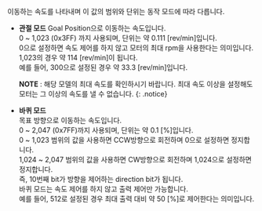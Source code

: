 이동하는 속도를 나타내며 이 값의 범위와 단위는 동작 모드에 따라 다릅니다.

+ **관절 모드**
  Goal Position으로 이동하는 속도입니다.  
  0 ~ 1,023 (0x3FF) 까지 사용되며, 단위는 약 0.111 [rev/min]입니다.  
  0으로 설정하면 속도 제어를 하지 않고 모터의 최대 rpm을 사용한다는 의미입니다.  
  1,023의 경우 약 114 [rev/min]이 됩니다.  
  예를 들어, 300으로 설정된 경우 약 33.3 [rev/min]입니다.

  **NOTE** : 해당 모델의 최대 속도를 확인하시기 바랍니다. 최대 속도 이상을 설정해도 모터는 그 이상의 속도를 낼 수 없습니다.
  {: .notice}

+ **바퀴 모드**  
  목표 방향으로 이동하는 속도입니다.  
  0 ~ 2,047 (0x7FF)까지 사용되며, 단위는 약 0.1 [%]입니다.  
  0 ~ 1,023 범위의 값을 사용하면 CCW방향으로 회전하며 0으로 설정하면 정지합니다.  
  1,024 ~ 2,047 범위의 값을 사용하면 CW방향으로 회전하며 1,024으로 설정하면 정지합니다.  
  즉, 10번째 bit가 방향을 제어하는 direction bit가 됩니다.  
  바퀴 모드는 속도 제어를 하지 않고 출력 제어만 가능합니다.  
  예를 들어, 512로 설정된 경우 최대 출력 대비 약 50 [%]로 제어한다는 의미입니다.
